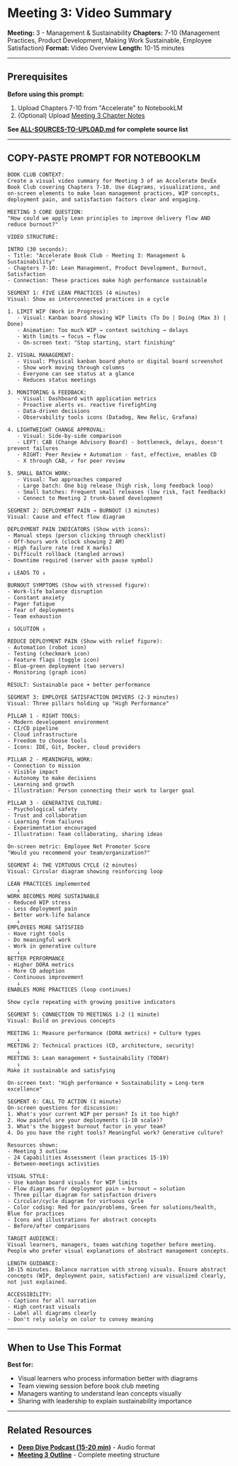 # Meeting 3: Video Summary

**Meeting:** 3 - Management & Sustainability
**Chapters:** 7-10 (Management Practices, Product Development, Making Work Sustainable, Employee Satisfaction)
**Format:** Video Overview
**Length:** 10-15 minutes

---

## Prerequisites

**Before using this prompt:**
1. Upload Chapters 7-10 from "Accelerate" to NotebookLM
2. (Optional) Upload [Meeting 3 Chapter Notes](../../meetings/meeting-3/chapter-notes.md)

**See [ALL-SOURCES-TO-UPLOAD.md](ALL-SOURCES-TO-UPLOAD.md) for complete source list**

---

## COPY-PASTE PROMPT FOR NOTEBOOKLM

```
BOOK CLUB CONTEXT:
Create a visual video summary for Meeting 3 of an Accelerate DevEx Book Club covering Chapters 7-10. Use diagrams, visualizations, and on-screen elements to make lean management practices, WIP concepts, deployment pain, and satisfaction factors clear and engaging.

MEETING 3 CORE QUESTION:
"How could we apply Lean principles to improve delivery flow AND reduce burnout?"

VIDEO STRUCTURE:

INTRO (30 seconds):
- Title: "Accelerate Book Club - Meeting 3: Management & Sustainability"
- Chapters 7-10: Lean Management, Product Development, Burnout, Satisfaction
- Connection: These practices make high performance sustainable

SEGMENT 1: FIVE LEAN PRACTICES (4 minutes)
Visual: Show as interconnected practices in a cycle

1. LIMIT WIP (Work in Progress):
   - Visual: Kanban board showing WIP limits (To Do | Doing (Max 3) | Done)
   - Animation: Too much WIP → context switching → delays
   - With limits → focus → flow
   - On-screen text: "Stop starting, start finishing"

2. VISUAL MANAGEMENT:
   - Visual: Physical kanban board photo or digital board screenshot
   - Show work moving through columns
   - Everyone can see status at a glance
   - Reduces status meetings

3. MONITORING & FEEDBACK:
   - Visual: Dashboard with application metrics
   - Proactive alerts vs. reactive firefighting
   - Data-driven decisions
   - Observability tools icons (Datadog, New Relic, Grafana)

4. LIGHTWEIGHT CHANGE APPROVAL:
   - Visual: Side-by-side comparison
   - LEFT: CAB (Change Advisory Board) - bottleneck, delays, doesn't prevent failures
   - RIGHT: Peer Review + Automation - fast, effective, enables CD
   - X through CAB, ✓ for peer review

5. SMALL BATCH WORK:
   - Visual: Two approaches compared
   - Large batch: One big release (high risk, long feedback loop)
   - Small batches: Frequent small releases (low risk, fast feedback)
   - Connect to Meeting 2 trunk-based development

SEGMENT 2: DEPLOYMENT PAIN → BURNOUT (3 minutes)
Visual: Cause and effect flow diagram

DEPLOYMENT PAIN INDICATORS (Show with icons):
- Manual steps (person clicking through checklist)
- Off-hours work (clock showing 2 AM)
- High failure rate (red X marks)
- Difficult rollback (tangled arrows)
- Downtime required (server with pause symbol)

↓ LEADS TO ↓

BURNOUT SYMPTOMS (Show with stressed figure):
- Work-life balance disruption
- Constant anxiety
- Pager fatigue
- Fear of deployments
- Team exhaustion

↓ SOLUTION ↓

REDUCE DEPLOYMENT PAIN (Show with relief figure):
- Automation (robot icon)
- Testing (checkmark icon)
- Feature flags (toggle icon)
- Blue-green deployment (two servers)
- Monitoring (graph icon)

RESULT: Sustainable pace + better performance

SEGMENT 3: EMPLOYEE SATISFACTION DRIVERS (2-3 minutes)
Visual: Three pillars holding up "High Performance"

PILLAR 1 - RIGHT TOOLS:
- Modern development environment
- CI/CD pipeline
- Cloud infrastructure
- Freedom to choose tools
- Icons: IDE, Git, Docker, cloud providers

PILLAR 2 - MEANINGFUL WORK:
- Connection to mission
- Visible impact
- Autonomy to make decisions
- Learning and growth
- Illustration: Person connecting their work to larger goal

PILLAR 3 - GENERATIVE CULTURE:
- Psychological safety
- Trust and collaboration
- Learning from failures
- Experimentation encouraged
- Illustration: Team collaborating, sharing ideas

On-screen metric: Employee Net Promoter Score
"Would you recommend your team/organization?"

SEGMENT 4: THE VIRTUOUS CYCLE (2 minutes)
Visual: Circular diagram showing reinforcing loop

LEAN PRACTICES implemented
   ↓
WORK BECOMES MORE SUSTAINABLE
- Reduced WIP stress
- Less deployment pain
- Better work-life balance
   ↓
EMPLOYEES MORE SATISFIED
- Have right tools
- Do meaningful work
- Work in generative culture
   ↓
BETTER PERFORMANCE
- Higher DORA metrics
- More CD adoption
- Continuous improvement
   ↓
ENABLES MORE PRACTICES (loop continues)

Show cycle repeating with growing positive indicators

SEGMENT 5: CONNECTION TO MEETINGS 1-2 (1 minute)
Visual: Build on previous concepts

MEETING 1: Measure performance (DORA metrics) + Culture types
   ↓
MEETING 2: Technical practices (CD, architecture, security)
   ↓
MEETING 3: Lean management + Sustainability (TODAY)
   ↓
Make it sustainable and satisfying

On-screen text: "High performance + Sustainability = Long-term excellence"

SEGMENT 6: CALL TO ACTION (1 minute)
On-screen questions for discussion:
1. What's your current WIP per person? Is it too high?
2. How painful are your deployments (1-10 scale)?
3. What's the biggest burnout factor in your team?
4. Do you have the right tools? Meaningful work? Generative culture?

Resources shown:
- Meeting 3 outline
- 24 Capabilities Assessment (lean practices 15-19)
- Between-meetings activities

VISUAL STYLE:
- Use kanban board visuals for WIP limits
- Flow diagrams for deployment pain → burnout → solution
- Three pillar diagram for satisfaction drivers
- Circular/cycle diagram for virtuous cycle
- Color coding: Red for pain/problems, Green for solutions/health, Blue for practices
- Icons and illustrations for abstract concepts
- Before/after comparisons

TARGET AUDIENCE:
Visual learners, managers, teams watching together before meeting. People who prefer visual explanations of abstract management concepts.

LENGTH GUIDANCE:
10-15 minutes. Balance narration with strong visuals. Ensure abstract concepts (WIP, deployment pain, satisfaction) are visualized clearly, not just explained.

ACCESSIBILITY:
- Captions for all narration
- High contrast visuals
- Label all diagrams clearly
- Don't rely solely on color to convey meaning
```

---

## When to Use This Format

**Best for:**
- Visual learners who process information better with diagrams
- Team viewing session before book club meeting
- Managers wanting to understand lean concepts visually
- Sharing with leadership to explain sustainability importance

---

## Related Resources

- **[Deep Dive Podcast (15-20 min)](podcast-deep-dive-default.md)** - Audio format
- **[Meeting 3 Outline](../../meetings/meeting-3/outline.md)** - Complete meeting structure
